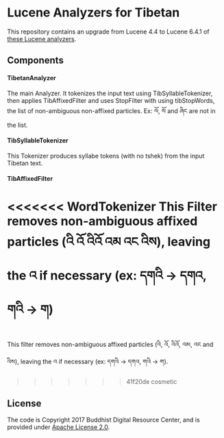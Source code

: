 # Lucene Analyzers for Tibetan

This repository contains an upgrade from Lucene 4.4 to Lucene 6.4.1 of [these Lucene analyzers](https://github.com/tibetan-nlp/lucene-analyzers).

## Components

#### TibetanAnalyzer

The main Analyzer. 
It tokenizes the input text using TibSyllableTokenizer, then applies TibAffixedFilter and uses StopFilter with using tibStopWords, the list of non-ambiguous non-affixed particles.
Ex: ལོ, སོ and ཞིང are not in the list.

#### TibSyllableTokenizer

This Tokenizer produces syllabe tokens (with no tshek) from the input Tibetan text.

#### TibAffixedFilter

<<<<<<< WordTokenizer
This Filter removes non-ambiguous affixed particles (འི འོ འིའོ འམ འང འིས), leaving the འ if necessary (ex: དགའི -> དགའ, གའི -> ག)
=======
This filter removes non-ambiguous affixed particles (འི, འོ, འིའོ, འམ, འང and འིས), leaving the འ if necessary (ex: དགའི -> དགའ, གའི -> ག).
>>>>>>> 41f20de cosmetic

## License

The code is Copyright 2017 Buddhist Digital Resource Center, and is provided under [Apache License 2.0](LICENSE).